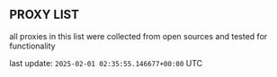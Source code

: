 ## PROXY LIST

all proxies in this list were collected from open sources and tested for functionality

last update: `2025-02-01 02:35:55.146677+00:00` UTC